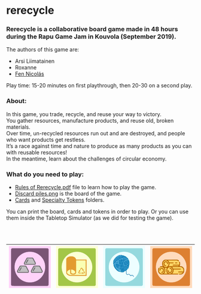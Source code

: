 # rerecycle

### Rerecycle is a collaborative board game made in 48 hours during the Rapu Game Jam in Kouvola (September 2019).

The authors of this game are:
* Arsi Liimatainen
* Roxanne
* [Fen Nicolás](https://github.com/fenshan/)

Play time: 15-20 minutes on first playthrough, then 20-30 on a second play.

### About: 
In this game, you trade, recycle, and reuse your way to victory.  
You gather resources, manufacture products, and reuse old, broken materials.  
Over time, un-recycled resources run out and are destroyed, and people who want products get restless.  
It’s a race against time and nature to produce as many products as you can with reusable resources!  
In the meantime, learn about the challenges of circular economy.  

### What do you need to play:
* [Rules of Rerecycle.pdf](Rules%20of%20Rerecycle.pdf) file to learn how to play the game.
* [Discard piles.png](Discard%20piles.png)  is the board of the game. 
* [Cards](Cards) and [Specialty Tokens](Specialty%20Tokens) folders.  

You can print the board, cards and tokens in order to play. Or you can use them inside the Tabletop Simulator (as we did for testing the game).

<br><br>

| <img src="Specialty%20Tokens/MetalProfile.png" alt="metal specialty token"/> | <img src="Specialty%20Tokens/PlasticProfile.png" alt="plastic specialty token"/> | <img src="Specialty%20Tokens/TextileProfile.png" alt="textile specialty token"/> | <img src="Specialty%20Tokens/WoodProfile.png" alt="wood specialty token"/> |
| --- | --- | --- | --- |
